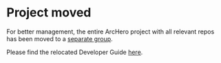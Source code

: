 # Project moved

For better management, the entire ArcHero project with all relevant repos has been moved to a [separate group](https://github.com/FydeOS-ArcHero/).

Please find the relocated Developer Guide [here](https://github.com/FydeOS-ArcHero/chromium_os-archero-developer-guide).
